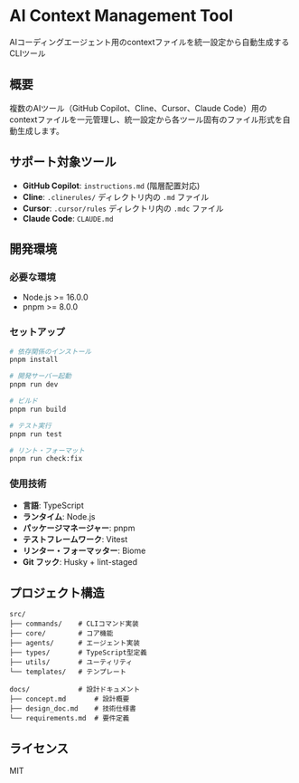# AI Context Management Tool

AIコーディングエージェント用のcontextファイルを統一設定から自動生成するCLIツール

## 概要

複数のAIツール（GitHub Copilot、Cline、Cursor、Claude Code）用のcontextファイルを一元管理し、統一設定から各ツール固有のファイル形式を自動生成します。

## サポート対象ツール

- **GitHub Copilot**: `instructions.md` (階層配置対応)
- **Cline**: `.clinerules/` ディレクトリ内の `.md` ファイル
- **Cursor**: `.cursor/rules` ディレクトリ内の `.mdc` ファイル
- **Claude Code**: `CLAUDE.md`

## 開発環境

### 必要な環境

- Node.js >= 16.0.0
- pnpm >= 8.0.0

### セットアップ

```bash
# 依存関係のインストール
pnpm install

# 開発サーバー起動
pnpm run dev

# ビルド
pnpm run build

# テスト実行
pnpm run test

# リント・フォーマット
pnpm run check:fix
```

### 使用技術

- **言語**: TypeScript
- **ランタイム**: Node.js
- **パッケージマネージャー**: pnpm
- **テストフレームワーク**: Vitest
- **リンター・フォーマッター**: Biome
- **Git フック**: Husky + lint-staged

## プロジェクト構造

```
src/
├── commands/    # CLIコマンド実装
├── core/        # コア機能
├── agents/      # エージェント実装
├── types/       # TypeScript型定義
├── utils/       # ユーティリティ
└── templates/   # テンプレート

docs/            # 設計ドキュメント
├── concept.md       # 設計概要
├── design_doc.md    # 技術仕様書
└── requirements.md  # 要件定義
```

## ライセンス

MIT